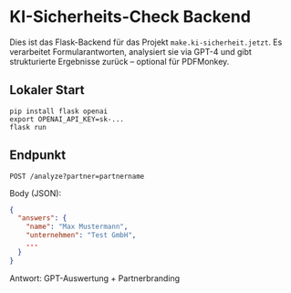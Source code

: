 # KI-Sicherheits-Check Backend

Dies ist das Flask-Backend für das Projekt `make.ki-sicherheit.jetzt`. Es verarbeitet Formularantworten, analysiert sie via GPT-4 und gibt strukturierte Ergebnisse zurück – optional für PDFMonkey.

## Lokaler Start
```
pip install flask openai
export OPENAI_API_KEY=sk-...
flask run
```

## Endpunkt
`POST /analyze?partner=partnername`

Body (JSON):
```json
{
  "answers": {
    "name": "Max Mustermann",
    "unternehmen": "Test GmbH",
    ...
  }
}
```

Antwort:
GPT-Auswertung + Partnerbranding